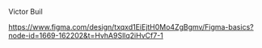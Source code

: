 Victor Buil

https://www.figma.com/design/txqxd1EiEjtH0Mo4ZgBgmv/Figma-basics?node-id=1669-162202&t=HvhA9Sllq2iHvCf7-1

